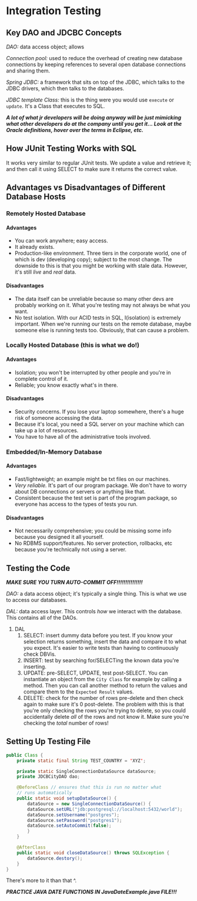 # Integration Testing

## Key DAO and JDCBC Concepts

*DAO:* data access object; allows

*Connection pool:* used to reduce the overhead of creating new database connections by keeping references to several open database connections and sharing them.

*Spring JDBC:* a framework that sits on top of the JDBC, which talks to the JDBC drivers, which then talks to the databases.

*JDBC template Class:* this is the thing were you would use `execute` or `update`. It's a Class that executes to SQL.

***A lot of what jr developers will be doing anyway will be just mimicking what other developers do at the company until you get it... Look at the Oracle definitions, hover over the terms in Eclipse, etc.***

## How JUnit Testing Works with SQL

It works very similar to regular JUnit tests. We update a value and retrieve it; and then call it using SELECT to make sure it returns the correct value.

## Advantages vs Disadvantages of Different Database Hosts

### Remotely Hosted Database

#### Advantages

- You can work anywhere; easy access.
- It already exists.
- Production-like environment. Three tiers in the corporate world, one of which is dev (developing copy); subject to the most change. The downside to this is that you might be working with stale data. However, it's still *live* and *real* data.

#### Disadvantages

- The data itself can be unreliable because so many other devs are probably working on it. What you're testing may not always be what you want.
- No test isolation. With our ACID tests in SQL, I(isolation) is extremely important. When we're running our tests on the remote database, maybe someone else is running tests too. Obviously, that can cause a problem.

### Locally Hosted Database (this is what we do!)

#### Advantages

- Isolation; you won't be interrupted by other people and you're in complete control of it.
- Reliable; you know exactly what's in there.

#### Disadvantages

- Security concerns. If you lose your laptop somewhere, there's a huge risk of someone accessing the data.
- Because it's local, you need a SQL server on your machine which can take up a lot of resources.
- You have to have all of the administrative tools involved.

### Embedded/In-Memory Database

#### Advantages

- Fast/lightweight; an example might be txt files on our machines.
- *Very reliable.* It's part of our program package. We don't have to worry about DB connections or servers or anything like that.
- Consistent because the test set is part of the program package, so everyone has access to the types of tests you run.

#### Disadvantages

- Not necessarily comprehensive; you could be missing some info because you designed it all yourself.
- No RDBMS support/features. No server protection, rollbacks, etc because you're technically not using a server.

## Testing the Code

***MAKE SURE YOU TURN AUTO-COMMIT OFF!!!!!!!!!!!!!!!***

*DAO:* a data access object; it's typically a single thing. This is what we use to access our databases.

*DAL:* data access layer. This controls *how* we interact with the database. This contains all of the DAOs.

1) DAL
   1) SELECT: insert dummy data before you test. If you know your selection returns something, insert the data and compare it to what you expect. It's easier to write tests than having to continuously check DBVis.
   2) INSERT: test by searching for/SELECTing the known data you're inserting.
   3) UPDATE: pre-SELECT, UPDATE, test post-SELECT. You can instantiate an object from the `City Class` for example by calling a method. Then you can call another method to return the values and compare them to the `Expected Result` values.  
   4) DELETE: check for the number of rows pre-delete and then check again to make sure it's 0 post-delete. The problem with this is that you're only checking the rows you're trying to delete, so you could accidentally delete *all* of the rows and not know it. Make sure you're checking the *total* number of rows!

## Setting Up Testing File

```java
public Class {
    private static final String TEST_COUNTRY = 'XYZ';

    private static SingleConnectionDataSource dataSource;
    private JDCBCityDAO dao;

    @BeforeClass // ensures that this is run no matter what
    // runs automatically
    public static void setupDataSource() {
        dataSource = new SingleConnectionDataSource() {
        dataSource.setURL("jdb:postgresql://localhost:5432/world");
        dataSource.setUsername("postgres");
        dataSource.setPassword("postgres1");
        dataSource.setAutoCommit(false);
        }
    }

    @AfterClass
    public static void closeDataSource() throws SQLException {
        dataSource.destory();
    }
}
```

There's more to it than that ^.

***PRACTICE JAVA DATE FUNCTIONS IN JavaDateExample.java FILE!!!***